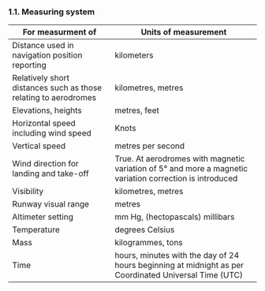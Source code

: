 ### 1.1. Measuring system

| For measurment of                                            | Units of measurement                                         |
| ------------------------------------------------------------ | ------------------------------------------------------------ |
| Distance used in navigation position reporting               | kilometers                                                   |
| Relatively short distances such as those relating to aerodromes | kilometres, metres                                           |
| Elevations, heights                                          | metres, feet                                                 |
| Horizontal speed including wind speed                        | Knots                                                        |
| Vertical speed                                               | metres per second                                            |
| Wind direction for landing and take-off                      | True. At aerodromes with magnetic variation of 5° and more a magnetic variation correction is introduced |
| Visibility                                                   | kilometres, metres                                           |
| Runway visual range                                          | metres                                                       |
| Altimeter setting                                            | mm Hg, (hectopascals) millibars                              |
| Temperature                                                  | degrees Celsius                                              |
| Mass                                                         | kilogrammes, tons                                            |
| Time                                                         | hours, minutes with the day of 24 hours beginning at midnight as per Coordinated Universal Time (UTC) |
